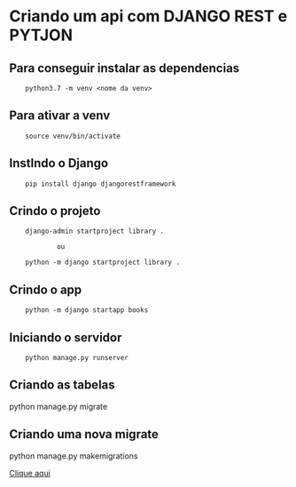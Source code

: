 # Criando um api com DJANGO REST e PYTJON

<h2>Para conseguir instalar as dependencias</h2>


        python3.7 -m venv <nome da venv>


<h2>Para ativar a venv</h2>

        source venv/bin/activate

<h2>Instlndo o Django</h2>


        pip install django djangorestframework

<h2>Crindo o projeto</h2>

        django-admin startproject library .

                ou

        python -m django startproject library .

<h2>Crindo o app</h2>

        python -m django startapp books

<h2>Iniciando o servidor</h2>

        python manage.py runserver

<h2>Criando as tabelas</h2>
        python manage.py migrate

<h2>Criando uma nova migrate</h2>

python manage.py makemigrations

<a href="https://www.youtube.com/watch?v=wtl8ZyCbTbg">Clique aqui</a>